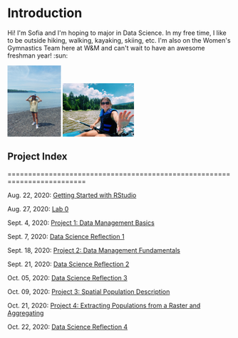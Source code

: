 # Introduction
Hi! I'm Sofia and I'm hoping to major in Data Science. In my free time, I like to be outside hiking, walking, kayaking, skiing, etc. I'm also on the Women's Gymnastics Team here at W&M and can't wait to have an awesome freshman year! :sun:

<img src="photo1.jpg" width="120" height="160" /> <img src="photo2.jpg" width="160" height="120" />

## Project Index
=========================================================================

Aug. 22, 2020: [Getting Started with RStudio](08_22_20.md) 

Aug. 27, 2020: [Lab 0](08_27_20.md)

Sept. 4, 2020: [Project 1: Data Management Basics](09_04_20.md)

Sept. 7, 2020: [Data Science Reflection 1](reflection1.md)

Sept. 18, 2020: [Project 2: Data Management Fundamentals](09_18_20.md)

Sept. 21, 2020: [Data Science Reflection 2](reflection2.md)

Oct. 05, 2020: [Data Science Reflection 3](reflection3.md)

Oct. 09, 2020: [Project 3: Spatial Population Description](10_09_20.md)

Oct. 21, 2020: [Project 4: Extracting Populations from a Raster and Aggregating](10_21_20.md)

Oct. 22, 2020: [Data Science Reflection 4](reflection4.md)
